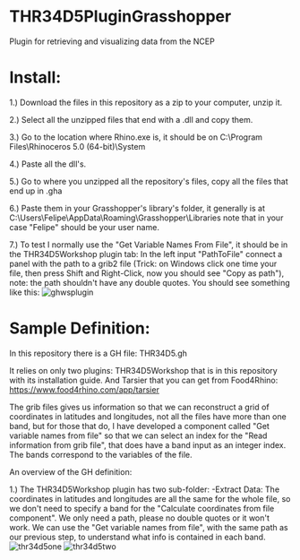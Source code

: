 # THR34D5PluginGrasshopper
Plugin for retrieving and visualizing data from the NCEP

# Install:
1.) Download the files in this repository as a zip to your computer, unzip it.

2.) Select all the unzipped files that end with a .dll and copy them. 

3.) Go to the location where Rhino.exe is, it should be on C:\Program Files\Rhinoceros 5.0 (64-bit)\System

4.) Paste all the dll's.

5.) Go to where you unzipped all the repository's files, copy all the files that end up in .gha

6.) Paste them in your Grasshopper's library's folder, it generally is at C:\Users\Felipe\AppData\Roaming\Grasshopper\Libraries note that in your case "Felipe" should be your user name.

7.) To test I normally use the "Get Variable Names From File", it should be in the THR34D5Workshop plugin tab:
    In the left input "PathToFile" connect a panel with the path to a grib2 file (Trick: on Windows click one time your file, then press    Shift and Right-Click, now you should see "Copy as path"), note: the path shouldn't have any double quotes.
    You should see something like this:
    ![ghwsplugin](https://user-images.githubusercontent.com/21000020/48441067-95226e00-e758-11e8-9ba3-fdc1668bedfa.JPG)

# Sample Definition:
In this repository there is a GH file: THR34D5.gh

It relies on only two plugins: THR34D5Workshop that is in this repository with its installation guide. And Tarsier that you can get from Food4Rhino: https://www.food4rhino.com/app/tarsier

The grib files gives us information so that we can reconstruct a grid of coordinates in latitudes and longitudes, not all the files have more than one band, but for those that do, I have developed a component called "Get variable names from file" so that we can select an index for the "Read information from grib file", that does have a band input as an integer index. The bands correspond to the variables of the file.

An overview of the GH definition:

1.) The THR34D5Workshop plugin has two sub-folder:
    -Extract Data:
        The coordinates in latitudes and longitudes are all the same for the whole file, so we don't need to specify a band for the   "Calculate coordinates from file component". We only need a path, please no double quotes or it won't work.
        We can use the "Get variable names from file", with the same path as our previous step, to understand what info is contained in each band.
    ![thr34d5one](https://user-images.githubusercontent.com/21000020/48444250-65c42f00-e761-11e8-9124-26fe8e15265b.JPG)
    ![thr34d5two](https://user-images.githubusercontent.com/21000020/48444249-65c42f00-e761-11e8-8d16-0f33ef62516c.JPG)

